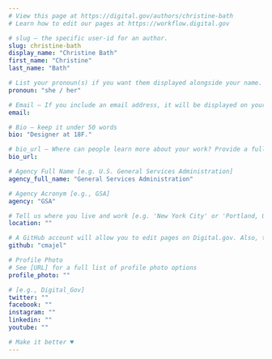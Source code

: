 ```yaml
---
# View this page at https://digital.gov/authors/christine-bath
# Learn how to edit our pages at https://workflow.digital.gov

# slug — the specific user-id for an author.
slug: christine-bath
display_name: "Christine Bath"
first_name: "Christine"
last_name: "Bath"

# List your pronoun(s) if you want them displayed alongside your name. If blank, we'll use just your name. Learn more http://mypronouns.org
pronoun: "she / her"

# Email — If you include an email address, it will be displayed on your profile page
email: 

# Bio — keep it under 50 words
bio: "Designer at 18F."

# bio_url — Where can people learn more about your work? Provide a full URL [e.g. 'https://www.example.gov/']
bio_url: 

# Agency Full Name [e.g. U.S. General Services Administration]
agency_full_name: "General Services Administration"

# Agency Acronym [e.g., GSA]
agency: "GSA"

# Tell us where you live and work [e.g. 'New York City' or 'Portland, OR']
location: ""

# A GitHub account will allow you to edit pages on Digital.gov. Also, the image used in your GitHub account can be used to populate your digital.gov profile photo. Learn more about getting a Github account at [URL]
github: "cmajel"

# Profile Photo
# See [URL] for a full list of profile photo options
profile_photo: ""

# [e.g., Digital_Gov]
twitter: ""
facebook: ""
instagram: ""
linkedin: ""
youtube: ""

# Make it better ♥
---
```

